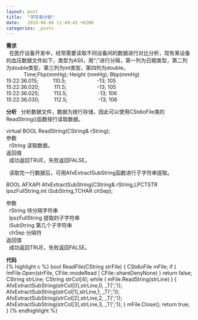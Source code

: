 ```yaml
---
layout: post
title:  "字符串分割"
date:   2018-06-08 11:49:45 +0200
categories: _posts
---
```

**需求**  
&nbsp;&nbsp;在医疗设备开发中，经常需要读取不同设备间的数据进行对比分析，现有某设备的血压数据文件如下，类型为ASII，用“;”进行分隔，第一列为日期类型，第二列为double类型，第三列为int类型，第四列为double。  
&nbsp;&nbsp;&nbsp;&nbsp;&nbsp;&nbsp;&nbsp;&nbsp;&nbsp;&nbsp;&nbsp;&nbsp;Time;Fbp(mmHg); Height (mmHg); Bbp(mmHg)  
15:22:36.015;&nbsp;&nbsp;&nbsp;&nbsp;&nbsp;&nbsp;&nbsp;&nbsp;&nbsp;&nbsp;110.5;&nbsp;&nbsp;&nbsp;&nbsp;&nbsp;&nbsp;&nbsp;&nbsp;&nbsp;&nbsp;&nbsp;&nbsp;&nbsp;&nbsp;&nbsp;&nbsp;&nbsp;&nbsp;&nbsp;&nbsp;&nbsp;-13; 105  
15:22:36.020;&nbsp;&nbsp;&nbsp;&nbsp;&nbsp;&nbsp;&nbsp;&nbsp;&nbsp;&nbsp;111.5;&nbsp;&nbsp;&nbsp;&nbsp;&nbsp;&nbsp;&nbsp;&nbsp;&nbsp;&nbsp;&nbsp;&nbsp;&nbsp;&nbsp;&nbsp;&nbsp;&nbsp;&nbsp;&nbsp;&nbsp;&nbsp;-13; 105  
15:22:36.025;&nbsp;&nbsp;&nbsp;&nbsp;&nbsp;&nbsp;&nbsp;&nbsp;&nbsp;&nbsp;113.5;&nbsp;&nbsp;&nbsp;&nbsp;&nbsp;&nbsp;&nbsp;&nbsp;&nbsp;&nbsp;&nbsp;&nbsp;&nbsp;&nbsp;&nbsp;&nbsp;&nbsp;&nbsp;&nbsp;&nbsp;&nbsp;-13; 106  
15:22:36.030;&nbsp;&nbsp;&nbsp;&nbsp;&nbsp;&nbsp;&nbsp;&nbsp;&nbsp;&nbsp;112.5;&nbsp;&nbsp;&nbsp;&nbsp;&nbsp;&nbsp;&nbsp;&nbsp;&nbsp;&nbsp;&nbsp;&nbsp;&nbsp;&nbsp;&nbsp;&nbsp;&nbsp;&nbsp;&nbsp;&nbsp;&nbsp;-13; 106  

**分析**
&nbsp;&nbsp;分析数据文件，数据为按行存储，因此可以使用CStdioFile类的ReadString()函数按行读取数据。  

virtual BOOL ReadString(CString& rString);  
参数  
&nbsp;&nbsp;rString 读取数据。  
返回值  
&nbsp;&nbsp;成功返回TRUE，失败返回FALSE。

&nbsp;&nbsp;读取完一行数据后，可用AfxExtractSubString函数进行子字符串提取。

BOOL AFXAPI AfxExtractSubString(CString& rString,LPCTSTR lpszFullString,int iSubString,TCHAR chSep);

参数  
&nbsp;&nbsp;rString 待分隔字符串  
&nbsp;&nbsp;lpszFullString 提取的子字符串    
&nbsp;&nbsp;iSubString 第几个子字符串     
&nbsp;&nbsp;chSep 分隔符    
返回值  
&nbsp;&nbsp;成功返回TRUE，失败返回FALSE。

**代码**  
{% highlight c %}
bool ReadFile(CString strFile)
{
	CStdioFile mFile;
	if ( !mFile.Open(strFile, CFile::modeRead | CFile::shareDenyNone) )
		return false;
	CString strLine;
	CString strCol[4];
	while ( mFile.ReadString(strLine) )
	{
		AfxExtractSubString(strCol[0],strLine,0, _T(';'));
		AfxExtractSubString(strCol[1],strLine,1, _T(';'));
		AfxExtractSubString(strCol[2],strLine,2, _T(';'));
		AfxExtractSubString(strCol[3],strLine,3, _T(';'));
	}
	mFile.Close();
	return true;
}
{% endhighlight %}
